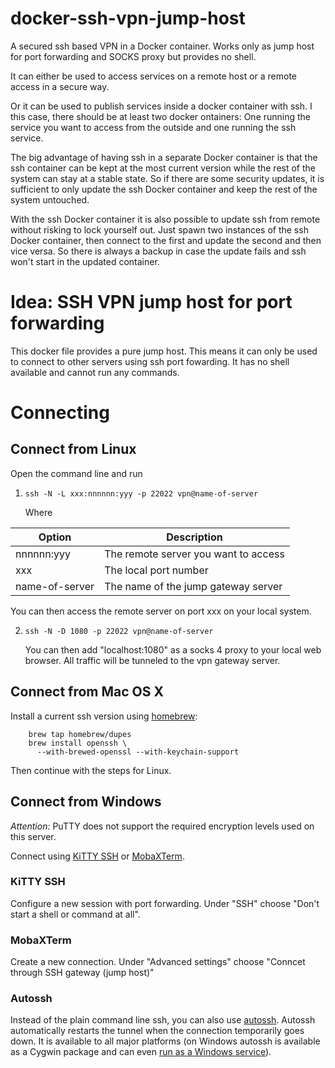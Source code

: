 # docker-ssh-vpn-jump-host

A secured ssh based VPN in a Docker container. Works only as 
jump host for port forwarding and SOCKS proxy but provides no shell.

It can either be used to access services on a remote host or
a remote access in a secure way.

Or it can be used to publish services inside a docker container
with ssh. I this case, there should be at least two docker
ontainers: One running the service you want to access from the
outside and one running the ssh service. 

The big advantage of having ssh in a separate Docker container is that 
the ssh container can be kept at the most current version while the rest
of the system can stay at a stable state. So if there are some security
updates, it is sufficient to only update the ssh Docker container and
keep the rest of the system untouched.

With the ssh Docker container it is also possible to update ssh from remote 
without risking to lock yourself out. Just spawn two instances of the ssh
Docker container, then connect to the first and update the second and 
then vice versa. So there is always a backup in case the update fails and
ssh won't start in the updated container.

Idea: SSH VPN jump host for port forwarding
===========================================

This docker file provides a pure jump host. This means it
can only be used to connect to other servers using
ssh port fowarding. It has no shell available and 
cannot run any commands.

Connecting
==========

Connect from Linux
------------------

Open the command line and run

1. `ssh -N -L xxx:nnnnnn:yyy -p 22022 vpn@name-of-server`

   Where 
   
| Option         | Description                          |
| -------------- | -------------------------------------|
| nnnnnn:yyy     | The remote server you want to access |
| xxx            | The local port number                |
| name-of-server | The name of the jump gateway server  |

   You can then access the remote server on port xxx on your 
   local system.

2. `ssh -N -D 1080 -p 22022 vpn@name-of-server`
    
   You can then add "localhost:1080" as a socks 4 proxy to
   your local web browser. All traffic will be tunneled to
   the vpn gateway server.


Connect from Mac OS X
---------------------

Install a current ssh version using [homebrew][1]:

```shell
    brew tap homebrew/dupes
    brew install openssh \
      --with-brewed-openssl --with-keychain-support
```

Then continue with the steps for Linux.

[1]: http://brew.sh/

Connect from Windows
--------------------

*Attention:* PuTTY does not support the required encryption 
levels used on this server.

Connect using [KiTTY SSH][2] or [MobaXTerm][3].

[2]: http://www.9bis.net/kitty/
[3]: http://mobaxterm.mobatek.net/

### KiTTY SSH

Configure a new session with port forwarding. Under "SSH"
choose "Don't start a shell or command at all".

### MobaXTerm

Create a new connection. Under "Advanced settings" choose 
"Conncet through SSH gateway (jump host)"

### Autossh

Instead of the plain command line ssh, you can also use [autossh][4]. Autossh automatically restarts the tunnel when the connection temporarily goes down. It is available to all major platforms (on Windows autossh is available as a Cygwin package and can even [run as a Windows service][5]).

[4]: http://www.harding.motd.ca/autossh/
[5]: http://www.matthanger.net/2008/04/creating-persistent-ssh-tunnels-in.html
